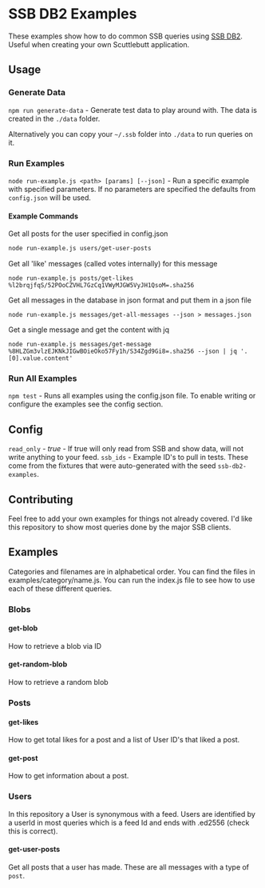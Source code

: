 # SSB DB2 Examples

These examples show how to do common SSB queries using [SSB DB2](https://github.com/ssb-ngi-pointer/ssb-db2). Useful when creating your own Scuttlebutt application.


## Usage

### Generate Data

`npm run generate-data` - Generate test data to play around with. The data is created in the `./data` folder. 

Alternatively you can copy your `~/.ssb` folder into `./data` to run queries on it.

### Run Examples

`node run-example.js <path> [params] [--json]` - Run a specific example with specified parameters. If no parameters are specified the defaults from `config.json` will be used.

#### Example Commands

Get all posts for the user specified in config.json
```sh
node run-example.js users/get-user-posts
```

Get all 'like' messages (called votes internally) for this message
```
node run-example.js posts/get-likes %l2brqjfqS/52POoCZVHL7GzCq1VWyMJGW5VyJH1QsoM=.sha256
```

Get all messages in the database in json format and put them in a json file
```
node run-example.js messages/get-all-messages --json > messages.json
```

Get a single message and get the content with jq
```
node run-example.js messages/get-message %8HLZGm3vlzEJKNkJIGwBOieOko57Fy1h/S34Zgd9Gi8=.sha256 --json | jq '.[0].value.content'
```

### Run All Examples

`npm test` - Runs all examples using the config.json file. To enable writing or configure the examples see the config section.

## Config

`read_only` - *true* - If true will only read from SSB and show data, will not write anything to your feed.
`ssb_ids` - Example ID's to pull in tests. These come from the fixtures that were auto-generated with the seed `ssb-db2-examples`.

## Contributing

Feel free to add your own examples for things not already covered. I'd like this repository to show most queries done by the major SSB clients.

## Examples

Categories and filenames are in alphabetical order. You can find the files in examples/category/name.js. You can run the index.js file to see how to use each of these different queries.

### Blobs

#### get-blob

How to retrieve a blob via ID

#### get-random-blob

How to retrieve a random blob

### Posts

#### get-likes

How to get total likes for a post and a list of User ID's that liked a post.

#### get-post

How to get information about a post.

### Users

In this repository a User is synonymous with a feed. Users are identified by a userId in most queries which is a feed Id and ends with .ed2556 (check this is correct).

#### get-user-posts

Get all posts that a user has made. These are all messages with a type of `post`.
